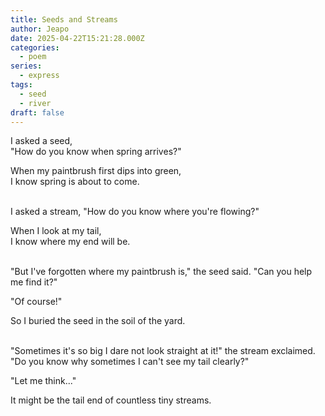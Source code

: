 ```yaml
---
title: Seeds and Streams
author: Jeapo
date: 2025-04-22T15:21:28.000Z
categories:
  - poem
series:
  - express
tags:
  - seed
  - river
draft: false
---
```


I asked a seed,  
"How do you know when spring arrives?"  

When my paintbrush first dips into green,  
I know spring is about to come.  

<br>
I asked a stream,  
"How do you know where you're flowing?"  

When I look at my tail,  
I know where my end will be.  

<br>
"But I've forgotten where my paintbrush is," the seed said.  
"Can you help me find it?"  

"Of course!"  

So I buried the seed in the soil of the yard.  

<br>
"Sometimes it's so big I dare not look straight at it!" the stream exclaimed.  
"Do you know why sometimes I can't see my tail clearly?"  

"Let me think..."

It might be the tail end of countless tiny streams.

